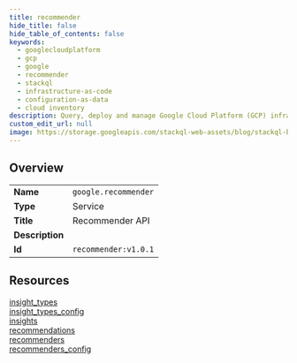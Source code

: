 ```yaml
---
title: recommender
hide_title: false
hide_table_of_contents: false
keywords:
  - googlecloudplatform
  - gcp
  - google
  - recommender
  - stackql
  - infrastructure-as-code
  - configuration-as-data
  - cloud inventory
description: Query, deploy and manage Google Cloud Platform (GCP) infrastructure and resources using SQL
custom_edit_url: null
image: https://storage.googleapis.com/stackql-web-assets/blog/stackql-blog-post-featured-image.png
---
```

  
    

## Overview
<table><tbody>
<tr><td><b>Name</b></td><td><code>google.recommender</code></td></tr>
<tr><td><b>Type</b></td><td>Service</td></tr>
<tr><td><b>Title</b></td><td>Recommender API</td></tr>
<tr><td><b>Description</b></td><td></td></tr>
<tr><td><b>Id</b></td><td><code>recommender:v1.0.1</code></td></tr>
</tbody></table>

## Resources
<div class="row">
<div class="providerDocColumn">
<a href="/providers/google/recommender/insight_types/">insight_types</a><br />
<a href="/providers/google/recommender/insight_types_config/">insight_types_config</a><br />
<a href="/providers/google/recommender/insights/">insights</a><br />
</div>
<div class="providerDocColumn">
<a href="/providers/google/recommender/recommendations/">recommendations</a><br />
<a href="/providers/google/recommender/recommenders/">recommenders</a><br />
<a href="/providers/google/recommender/recommenders_config/">recommenders_config</a><br />
</div>
</div>
